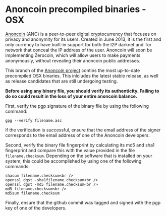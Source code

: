 Anoncoin precompiled binaries - OSX
===================================

[Anoncoin](https://anoncoin.net/) (ANC) is a peer-to-peer digital cryptocurrency that focuses on privacy and anonymity for its users. Created in June 2013, it is the first and only currency to have built-in support for both the I2P darknet and Tor network that conceal the IP address of the user. Anoncoin will soon be implementing Zerocoin, which will allow users to make payments anonymously, without revealing their anoncoin public addresses.

This branch of the [Anoncoin project](https://github.com/Anoncoin/anoncoin) contins the most up-to-date precompiled OSX binaries. This inlcludes the latest stable release, as well as release candidates that are still undergoing testing.

**Before using any binary file, you should verify its authenticity. Failing to do so could result in the loss of your entire anoncoin balance.**

First, verify the pgp signature of the binary file by using the following command:

```
gpg --verify filename.asc
```

If the verification is successful, ensure that the email address of the signer corresponds to the email address of one of the Anoncoin developers.

Second, verify the binary file fingerprint by calculating its md5 and sha1 fingerprint and compare this with the value provided in the file ```filename.checksum```. Depending on the software that is installed on your system, this could be accomplished by using one of the following commands:

```
shasum filename.checksum<br />
openssl dgst -sha1filename.checksum<br />
openssl dgst -md5 filename.checksum<br />
md5 filename.checksum<br />
md5sum filename.checksum
```

Finally, ensure that the github commit was tagged and signed with the pgp key of one of the developers.
